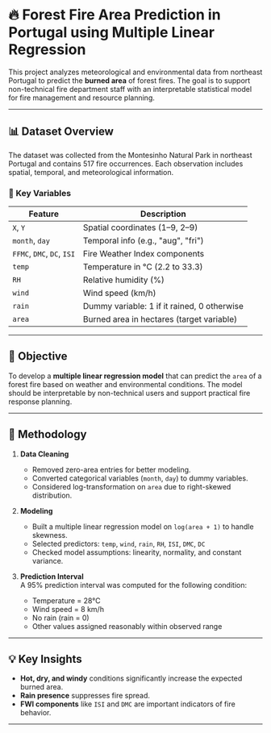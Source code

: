 # 🔥 Forest Fire Area Prediction in Portugal using Multiple Linear Regression

This project analyzes meteorological and environmental data from northeast Portugal to predict the **burned area** of forest fires. The goal is to support non-technical fire department staff with an interpretable statistical model for fire management and resource planning.

---

## 📊 Dataset Overview

The dataset was collected from the Montesinho Natural Park in northeast Portugal and contains 517 fire occurrences. Each observation includes spatial, temporal, and meteorological information.

### 🔧 Key Variables

| Feature       | Description                                             |
|---------------|---------------------------------------------------------|
| `X`, `Y`      | Spatial coordinates (1–9, 2–9)                           |
| `month`, `day`| Temporal info (e.g., "aug", "fri")                      |
| `FFMC`, `DMC`, `DC`, `ISI` | Fire Weather Index components             |
| `temp`        | Temperature in °C (2.2 to 33.3)                          |
| `RH`          | Relative humidity (%)                                   |
| `wind`        | Wind speed (km/h)                                       |
| `rain`        | Dummy variable: 1 if it rained, 0 otherwise             |
| `area`        | Burned area in hectares (target variable)              |

---

## 🎯 Objective

To develop a **multiple linear regression model** that can predict the `area` of a forest fire based on weather and environmental conditions. The model should be interpretable by non-technical users and support practical fire response planning.

---

## 🧪 Methodology

1. **Data Cleaning**  
   - Removed zero-area entries for better modeling.
   - Converted categorical variables (`month`, `day`) to dummy variables.
   - Considered log-transformation on `area` due to right-skewed distribution.

2. **Modeling**
   - Built a multiple linear regression model on `log(area + 1)` to handle skewness.
   - Selected predictors: `temp`, `wind`, `rain`, `RH`, `ISI`, `DMC`, `DC`
   - Checked model assumptions: linearity, normality, and constant variance.

3. **Prediction Interval**  
   A 95% prediction interval was computed for the following condition:
   - Temperature = 28°C  
   - Wind speed = 8 km/h  
   - No rain (rain = 0)  
   - Other values assigned reasonably within observed range


---

## 💡 Key Insights

- **Hot, dry, and windy** conditions significantly increase the expected burned area.
- **Rain presence** suppresses fire spread.
- **FWI components** like `ISI` and `DMC` are important indicators of fire behavior.


---

